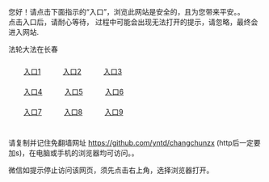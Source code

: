 您好！请点击下面指示的“入口”，浏览此网站是安全的，且为您带来平安。。 <br/>
点击入口后，请耐心等待， 过程中可能会出现无法打开的提示，请忽略，最终会进入网站. </br>

法轮大法在长春<br/>
<div style="padding:10px"><a style="margin:20px" target="_blank" href="https://d241atb5fso270.cloudfront.net/2Qpsp?rznrvk" id="ccLink1" rel="nofollow">入口1</a> <a target="_blank" style="margin:20px" href="https://d2tn1h4wj8mtre.cloudfront.net/2Qpsp?ibdbi" id="ccLink2" rel="nofollow">入口2</a> <a style="margin:20px" target="_blank" href="https://d3gvg0adk6zhv3.cloudfront.net/2Qpsp?vffcognj" id="ccLink3" rel="nofollow">入口3</a></div>

<div style="padding:10px" ><a style="margin:20px" target="_blank" href="https://d241atb5fso270.cloudfront.net/2Qpsp?rznrvk" id="ccLink4" rel="nofollow">入口4</a> <a style="margin:20px" href="https://d2tn1h4wj8mtre.cloudfront.net/2Qpsp?ibdbi" target="_blank" id="ccLink5" rel="nofollow">入口5</a> <a style="margin:20px" href="https://d3gvg0adk6zhv3.cloudfront.net/2Qpsp?vffcognj" target="_blank" id="ccLink6" rel="nofollow">入口6</a></div>

<div style="padding:10px"><a style="margin:20px" target="_blank" href="https://d241atb5fso270.cloudfront.net/2Qpsp?rznrvk" id="ccLink7" rel="nofollow">入口7</a> <a style="margin:20px" href="https://d2tn1h4wj8mtre.cloudfront.net/2Qpsp?ibdbi" target="_blank" id="ccLink8" rel="nofollow">入口8</a> <a style="margin:20px" target="_blank" href="https://d3gvg0adk6zhv3.cloudfront.net/2Qpsp?vffcognj" id="ccLink9" rel="nofollow">入口9</a></div>

<br/>



请复制并记住免翻墙网址 https://github.com/yntd/changchunzx (http后一定要加s)，在电脑或手机的浏览器均可访问。。<br/>

微信如提示停止访问该网页，须先点击右上角，选择浏览器打开。
